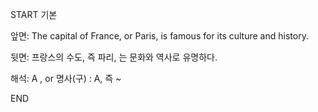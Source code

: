 START
기본

앞면:
The capital of France, or Paris, is famous for its culture and history.


뒷면:
프랑스의 수도, 즉 파리, 는 문화와 역사로 유명하다.


해석:
A , or 명사(구) : A, 즉 ~

<!--ID: 1740034808805-->
END